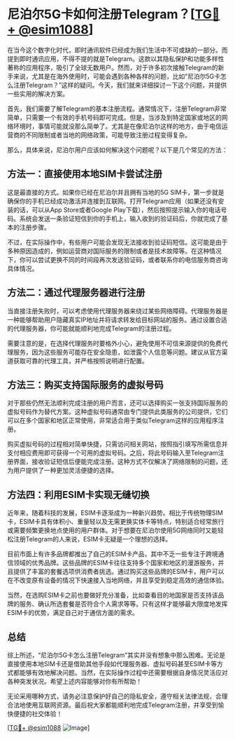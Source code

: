 # 尼泊尔5G卡如何注册Telegram？[[TG💪+ @esim1088](https://t.me/s/esim1088)]

在当今这个数字化时代，即时通讯软件已经成为我们生活中不可或缺的一部分。而提到即时通讯应用，不得不提的就是Telegram。这款以其隐私保护和功能多样性著称的应用程序，吸引了全球无数用户。然而，对于许多初次接触Telegram的新手来说，尤其是在海外使用时，可能会遇到各种各样的问题，比如“尼泊尔5G卡怎么注册Telegram？”这样的疑问。今天，我们就来详细探讨一下这个问题，并提供一些实用的解决方案。

首先，我们需要了解Telegram的基本注册流程。通常情况下，注册Telegram非常简单，只需要一个有效的手机号码即可完成。但是，当涉及到特定国家或地区的网络环境时，事情可能就没那么简单了。尤其是在像尼泊尔这样的地方，由于电信运营商的不同限制或者当地的网络政策，可能导致注册过程变得复杂。

那么，具体来说，尼泊尔用户应该如何解决这个问题呢？以下是几个常见的方法：

## 方法一：直接使用本地SIM卡尝试注册

这是最直接的方式。如果你已经在尼泊尔并且拥有当地的5G SIM卡，第一步就是确保你的手机已经成功激活并连接到互联网。打开Telegram应用（如果还没有安装的话，可以从App Store或者Google Play下载），然后按照提示输入你的电话号码。系统会发送一条验证短信到你的手机上，输入收到的验证码后，你就完成了基本的注册步骤。

不过，在实际操作中，有些用户可能会发现无法接收到验证码短信。这可能是由于多种原因造成的，例如运营商对国际服务的限制或者是技术故障等。在这种情况下，你可以尝试更换不同的时间段再次发送验证码，或者联系你的电信服务商咨询具体情况。

## 方法二：通过代理服务器进行注册

当直接注册失败时，可以考虑使用代理服务器来绕过某些网络障碍。代理服务器是一种能够帮助用户隐藏真实IP地址并将请求转发给目标网站的服务。通过设置合适的代理服务器，你可能就能顺利地完成Telegram的注册过程。

需要注意的是，在选择代理服务时要格外小心，避免使用不可信来源提供的免费代理服务，因为这些服务可能存在安全隐患，如泄露个人信息等问题。建议从官方渠道获取可靠的代理工具，并严格按照说明进行配置。

## 方法三：购买支持国际服务的虚拟号码

对于那些仍然无法顺利完成注册的用户而言，还可以选择购买一张支持国际服务的虚拟号码作为替代方案。这种虚拟号码通常由专门提供此类服务的公司提供，它们可以在多个国家和地区正常使用，非常适合用于类似Telegram这样的应用程序注册。

购买虚拟号码的过程相对简单快捷，只需访问相关网站，按照指引填写所需信息并支付相应费用即可获得一个可用的虚拟号码。之后，将此号码输入至Telegram注册界面，接收验证短信后便能完成注册。这种方式不仅解决了网络限制的问题，还为用户提供了一种更加灵活便捷的选择。

## 方法四：利用ESIM卡实现无缝切换

近年来，随着科技的发展，ESIM卡逐渐成为一种新兴趋势。相比于传统物理SIM卡，ESIM卡具有体积小、重量轻以及无需更换实体卡等特点，特别适合经常旅行或需要频繁更换地点使用的用户群体。对于想要在尼泊尔使用5G网络同时又能轻松注册Telegram的人来说，ESIM卡无疑是一个理想的选择。

目前市面上有许多品牌都推出了自己的ESIM卡产品，其中不乏一些专注于跨境通信领域的优秀品牌。这些品牌的ESIM卡往往支持多个国家和地区的漫游服务，并且提供了丰富的套餐选项供消费者挑选。通过购买这些品牌的ESIM卡，用户可以在不改变原有设备的情况下快速接入当地网络，并且享受到稳定高效的通信体验。

当然，在选购ESIM卡之前也要做好充分准备，比如查看目的地国家是否支持该品牌的服务、确认所选套餐是否符合个人需求等等。只有这样才能够最大限度地发挥ESIM卡的优势，满足自己对于通信方面的需求。

## 总结

综上所述，“尼泊尔5G卡怎么注册Telegram”其实并没有想象中那么困难。无论是直接使用本地SIM卡还是借助其他手段如代理服务器、虚拟号码甚至ESIM卡等方式都能够有效地解决问题。当然，在实际操作过程中还需要根据自身情况灵活应对各种突发状况。希望上述内容能够对你有所帮助！

无论采用哪种方式，请务必注意保护好自己的隐私安全，遵守相关法律法规，合理合法地使用互联网资源。最后祝大家都能顺利地完成Telegram注册，并享受到愉快便捷的社交体验！

[[TG💪+ @esim1088](https://t.me/s/esim1088) ![Image](https://i.postimg.cc/4NQfJmqS/Snipaste-2025-05-13-00-14-12.png)]